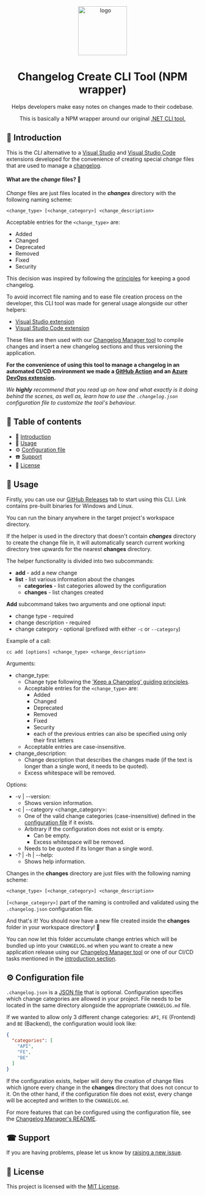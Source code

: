 <div align="center">
  <a style="display: inline-block;" href="https://enterwell.net" target="_blank">
    <picture>
      <source media="(prefers-color-scheme: dark)" srcset="https://enterwell.net/wp-content/uploads/2023/05/ew-logomark-color-negative-128.x48680.png">
      <img width="128" height="128" alt="logo" src="https://enterwell.net/wp-content/uploads/2023/05/ew-logomark-color-positive-128.x48680.png">
    </picture>
  </a>
  
  <h1>Changelog Create CLI Tool (NPM wrapper)</h1>

  <p>Helps developers make easy notes on changes made to their codebase.</p>
  <p>This is basically a NPM wrapper around our original
    <a href="https://github.com/Enterwell/ChangelogManager/tree/main/Enterwell.CI.Changelog.CLI">.NET CLI tool.</a>
  </p>
</div>

## 🌱 Introduction
This is the *CLI* alternative to a [Visual Studio](../Enterwell.CI.Changelog.VSIX) and [Visual Studio Code](../Enterwell.CI.Changelog.VSCodeExtension) extensions developed for the convenience of creating special *change* files that are used to manage a [changelog](https://keepachangelog.com/en/1.1.0/).

#### What are the *change* files? 🤔

*Change* files are just files located in the ***changes*** directory with the following naming scheme:

```
<change_type> [<change_category>] <change_description>
```

Acceptable entries for the `<change_type>` are:

+ Added
+ Changed
+ Deprecated
+ Removed
+ Fixed
+ Security

This decision was inspired by following the [principles](https://keepachangelog.com/en/1.0.0/#how) for keeping a good changelog.

To avoid incorrect file naming and to ease file creation process on the developer, this CLI tool was made for general usage alongside our other helpers:
 + [Visual Studio extension](../Enterwell.CI.Changelog.VSIX)
 + [Visual Studio Code extension](../Enterwell.CI.Changelog.VSCodeExtension)

These files are then used with our [Changelog Manager tool](https://github.com/Enterwell/ChangelogManager/tree/main/Enterwell.CI.Changelog) to compile changes and insert a new changelog sections and thus versioning the application. 

**For the convenience of using this tool to manage a changelog in an automated CI/CD environment we made a [GitHub Action](https://github.com/Enterwell/ChangelogManager-GitHub-Action) and an [Azure DevOps extension](https://github.com/Enterwell/ChangelogManager/tree/main/Enterwell.CI.Changelog.DevOpsExtension).**

*We **highly** recommend that you read up on how and what exactly is it doing behind the scenes, as well as, learn how to use the `.changelog.json` configuration file to customize the tool's behaviour.*


## 📖 Table of contents
+ 🌱 [Introduction](#-introduction)
+ 📝 [Usage](#-usage)
+ ⚙️ [Configuration file](#-configuration-file)
+ ☎️ [Support](#-support)
+ 🪪 [License](#-license)

## 📝 Usage

Firstly, you can use our [GitHub Releases](https://github.com/Enterwell/ChangelogManager/releases/) tab to start using this CLI. Link contains pre-built binaries for Windows and Linux.

You can run the binary anywhere in the target project's workspace directory.

If the helper is used in the directory that doesn't contain ***changes*** directory to create the change file in, it will automatically search current working directory tree upwards for the nearest **changes** directory.

The helper functionality is divided into two subcommands:
+ **add** - add a new change
+ **list** - list various information about the changes
    + **categories** - list categories allowed by the configuration
    + **changes** - list changes created

**Add** subcommand takes two arguments and one optional input:
+ change type - required
+ change description - required
+ change category - optional (prefixed with either `-c` or `--category`)

Example of a call:

```
cc add [options] <change_type> <change_description>
```

Arguments:
+ change_type: 
   + Change type following the ['Keep a Changelog' guiding principles](https://keepachangelog.com/en/1.0.0/#how).
   + Acceptable entries for the `<change_type>` are:
      + Added
      + Changed
      + Deprecated
      + Removed
      + Fixed
      + Security
      + each of the previous entries can also be specified using only their first letters
   + Acceptable entries are case-insensitive.
+ change_description:
   + Change description that describes the changes made (if the text is longer than a single word, it needs to be quoted).
   + Excess whitespace will be removed.

Options:
+ -v | --version:
   + Shows version information.
+ -c | --category <change_category>:
   + One of the valid change categories (case-insensitive) defined in the [configuration file](#-configuration-file) if it exists.
   + Arbitrary if the configuration does not exist or is empty.
      + Can be empty.
      + Excess whitespace will be removed.
   + Needs to be quoted if its longer than a single word.
+ -? | -h | --help:
   + Shows help information.

Changes in the **changes** directory are just files with the following naming scheme:

```
<change_type> [<change_category>] <change_description>
```

`[<change_category>]` part of the naming is controlled and validated using the `.changelog.json` configuration file.

And that's it! You should now have a new file created inside the **changes** folder in your workspace directory! 🎉

You can now let this folder accumulate change entries which will be bundled up into your `CHANGELOG.md` when you want to create a new application release using our [Changelog Manager tool](../Enterwell.CI.Changelog) or one of our CI/CD tasks mentioned in the [introduction section](#-introduction).

## ⚙ Configuration file
`.changelog.json` is a [JSON file](https://www.json.org/json-en.html) that is optional. Configuration specifies which change categories are allowed in your project. File needs to be located in the same directory alongside the appropriate `CHANGELOG.md` file.

If we wanted to allow only 3 different change categories: `API`, `FE` (Frontend) and `BE` (Backend), the configuration would look like:

```json
{
  "categories": [
    "API",
    "FE",
    "BE"
  ]
}
```

If the configuration exists, helper will deny the creation of change files which ignore every change in the **changes** directory that does not concur to it. On the other hand, if the configuration file does not exist, every change will be accepted and written to the `CHANGELOG.md`.

For more features that can be configured using the configuration file, see the [Changelog Manager's README](../Enterwell.CI.Changelog/README.md/#configuration-file).

## ☎ Support
If you are having problems, please let us know by [raising a new issue](https://github.com/Enterwell/ChangelogManager/issues/new?title=[npm]).

## 🪪 License
This project is licensed with the [MIT License](../LICENSE).